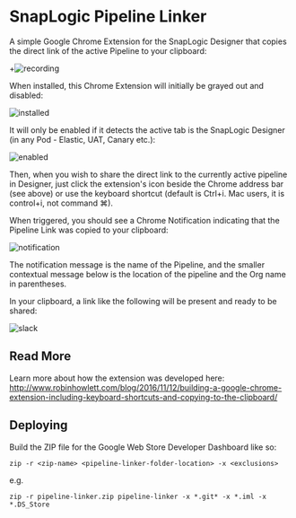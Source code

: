 # SnapLogic Pipeline Linker

A simple Google Chrome Extension for the SnapLogic Designer that copies the direct link of the active Pipeline to your clipboard:

+![recording](http://i.imgur.com/DYYmD8c.gif)

When installed, this Chrome Extension will initially be grayed out and disabled:

![installed](https://i.imgur.com/kXkKjBx.png)

It will only be enabled if it detects the active tab is the SnapLogic Designer (in any Pod - Elastic, UAT, Canary etc.):

![enabled](https://i.imgur.com/Ah7Inf1.png)

Then, when you wish to share the direct link to the currently active pipeline in Designer, just click the extension's icon beside the Chrome address bar (see above) or use the keyboard shortcut (default is Ctrl+i. Mac users, it is control+i, not command ⌘).

When triggered, you should see a Chrome Notification indicating that the Pipeline Link was copied to your clipboard:

![notification](https://i.imgur.com/MgAxTsE.png)

The notification message is the name of the Pipeline, and the smaller contextual message below is the location of the pipeline and the Org name in parentheses.

In your clipboard, a link like the following will be present and ready to be shared:

![slack](https://i.imgur.com/JUhGzN6.png)

## Read More

Learn more about how the extension was developed here: http://www.robinhowlett.com/blog/2016/11/12/building-a-google-chrome-extension-including-keyboard-shortcuts-and-copying-to-the-clipboard/

## Deploying

Build the ZIP file for the Google Web Store Developer Dashboard like so:

`zip -r <zip-name> <pipeline-linker-folder-location> -x <exclusions>`

e.g.

`zip -r pipeline-linker.zip pipeline-linker -x *.git* -x *.iml -x *.DS_Store`
